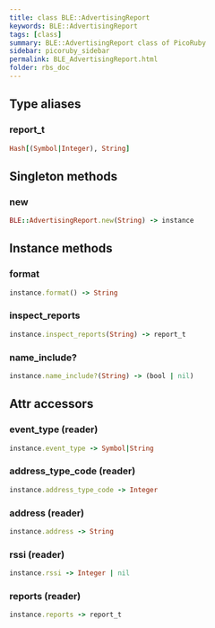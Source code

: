 ```yaml
---
title: class BLE::AdvertisingReport
keywords: BLE::AdvertisingReport
tags: [class]
summary: BLE::AdvertisingReport class of PicoRuby
sidebar: picoruby_sidebar
permalink: BLE_AdvertisingReport.html
folder: rbs_doc
---
```

## Type aliases
### report_t
```ruby
Hash[(Symbol|Integer), String]
```
## Singleton methods
### new

```ruby
BLE::AdvertisingReport.new(String) -> instance
```
## Instance methods
### format

```ruby
instance.format() -> String
```
### inspect_reports

```ruby
instance.inspect_reports(String) -> report_t
```
### name_include?

```ruby
instance.name_include?(String) -> (bool | nil)
```
## Attr accessors
### event_type (reader)
```ruby
instance.event_type -> Symbol|String
```
### address_type_code (reader)
```ruby
instance.address_type_code -> Integer
```
### address (reader)
```ruby
instance.address -> String
```
### rssi (reader)
```ruby
instance.rssi -> Integer | nil
```
### reports (reader)
```ruby
instance.reports -> report_t
```
